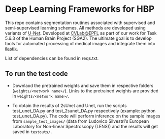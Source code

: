 # Deep Learning Frameworks for HBP

This repo contains segmentation routines associated with supervised and semi-supervised learning schemes. All methods are developed using variants of [U-Net](https://lmb.informatik.uni-freiburg.de/people/ronneber/u-net/). Developed at [CVLab@EPFL](https://cvlab.epfl.ch/) as part of our work for Task 5.6.3 of the Human Brain Project (SGA2). The ultimate goal is to develop tools for automated processing of medical images and integrate them into [ilastik](ilastik.org).

List of dependencies can be found in reqs.txt.

## To run the test code

* Downlaod the pretrained weights and save them in respective folders (``weights/<network name>/``). Links to the pretrained weights are provided in ``weights/<network name>/``.

* To obtain the results of 2sUnet and Unet, run the scripts test_unet_DA.py and test_2sunet_DA.py respectively (example: python test_unet_DA.py). The code will perform inference on the sample images from ``sample_test_images/`` (data from Ludovico Silvestri's European Laboratory for Non-linear Spectroscopy (LENS)) and the results will get saved in ``testouts/``. 
